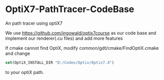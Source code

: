 # OptiX7-PathTracer-CodeBase
An path tracer using optiX7

We use https://github.com/ingowald/optix7course as our code base and implement our renderer(.cu files) and add more features

If cmake cannot find OptiX, modify common/gdt/cmake/FindOptiX.cmake and change
```cmake
set(OptiX_INSTALL_DIR "D:/Codes/Optix/Optix7.4")
``` 
to your optiX path.
